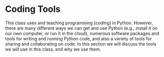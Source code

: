 # Coding Tools

This class uses and teaching programming (coding) in Python. However, there are many different ways we can get and use Python (e.g., install it on our own computer, or run it in the cloud), numerous software packages and tools for writing and running Python code, and also a variety of tools for sharing and collaborating on code. In this section we will discuss the tools we will use in this class, and why we use them.